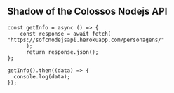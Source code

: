 ## Shadow of the Colossos Nodejs API

``````````
const getInfo = async () => {
    const response = await fetch( "https://sofcnodejsapi.herokuapp.com/personagens/"
      );
      return response.json();
};

getInfo().then((data) => {
  console.log(data);
});
``````````

